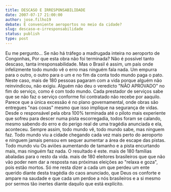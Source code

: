 ```yaml
---
title: DESCASO E IRRESPONSABILIDADE
date: 2007-07-17 21:00:00
author: jose.filho19
debate: É conveniente aeroportos no meio da cidade?
slug: descaso-e-irresponsabilidade
status: publish 
type: post
---
```


Eu me pergunto... Se não há tráfego a madrugada inteira no aeroporto de Congonhas, Por que esta obra não foi terminada? Não é possível tanto descaso, tanta irresponsabilidade. Mas o Brasil é assim, um país onde infelizmente todo mundo vê o erro mas ninguém fala nada. Um empurra para o outro, o outro para o um e no fim da conta todo mundo paga o pato. Neste caso, mais de 180 pessoas pagaram com a vida porque alguém não reinvindicou, não exigiu. Alguém não deu o veredicto "NÃO APROVADO" no fim do serviço, como é com todo mundo. Cada prestador de serviços sabe que se não faz o serviço conforme foi contratado não recebe por aaquilo. Parece que a única excessão é no plano governamental, onde obras são entregues "nas coxas" mesmo que isso implique na segurança de vidas. Desde o responsável pela obra 100% terminada até o piloto mais experiente que sofreu para descer numa pista escorregadia, todos foram se calando, mesmo sabendo do erro e do perigo real de uma tragédia anunciada e ela, aconteceu. Sempre assim, todo mundo vê, todo mundo sabe, mas ninguem faz. Todo mundo viu a cidade chegando cada vez mais perto do aeroporto e ninguem jamais pensou em sequer aumentar a área de escape das pistas. Todo mundo viu Os aviões aumentando de tamanho e a pista encurtando mais, mas ninguém faz nada. O resultado é este. mais de 180 famílias abaladas para o resto da vida. mais de 180 eleitores brasileiros que que não vão poder nem dar a resposta nas próximas eleições ao "relaxa e goza", pois estão mortos. Só me resta dizer a cada um que perdeu um ente querido diante desta tragédia do caos anunciado, que Deus os conforte e ampare na saudade e que cada um perdoe a nós brasileiros e a si mesmo por sermos tão inertes diante daquilo que está explícito.
